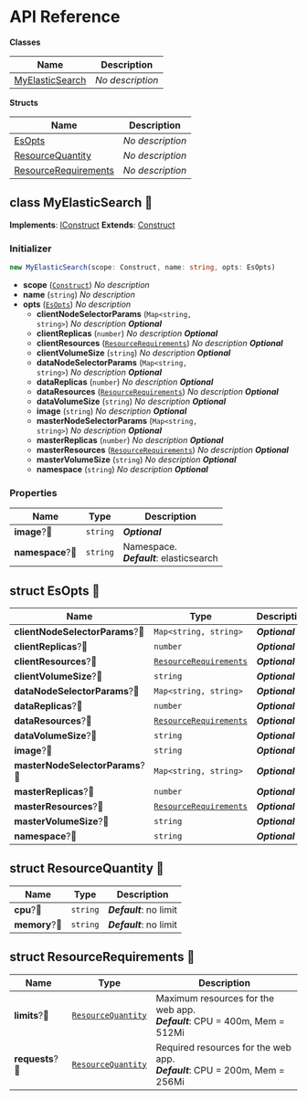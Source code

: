 # API Reference

**Classes**

Name|Description
----|-----------
[MyElasticSearch](#opencdk8s-cdk8s-opendistro-for-elasticsearch-myelasticsearch)|*No description*


**Structs**

Name|Description
----|-----------
[EsOpts](#opencdk8s-cdk8s-opendistro-for-elasticsearch-esopts)|*No description*
[ResourceQuantity](#opencdk8s-cdk8s-opendistro-for-elasticsearch-resourcequantity)|*No description*
[ResourceRequirements](#opencdk8s-cdk8s-opendistro-for-elasticsearch-resourcerequirements)|*No description*



## class MyElasticSearch 🔹 <a id="opencdk8s-cdk8s-opendistro-for-elasticsearch-myelasticsearch"></a>



__Implements__: [IConstruct](#constructs-iconstruct)
__Extends__: [Construct](#constructs-construct)

### Initializer




```ts
new MyElasticSearch(scope: Construct, name: string, opts: EsOpts)
```

* **scope** (<code>[Construct](#constructs-construct)</code>)  *No description*
* **name** (<code>string</code>)  *No description*
* **opts** (<code>[EsOpts](#opencdk8s-cdk8s-opendistro-for-elasticsearch-esopts)</code>)  *No description*
  * **clientNodeSelectorParams** (<code>Map<string, string></code>)  *No description* __*Optional*__
  * **clientReplicas** (<code>number</code>)  *No description* __*Optional*__
  * **clientResources** (<code>[ResourceRequirements](#opencdk8s-cdk8s-opendistro-for-elasticsearch-resourcerequirements)</code>)  *No description* __*Optional*__
  * **clientVolumeSize** (<code>string</code>)  *No description* __*Optional*__
  * **dataNodeSelectorParams** (<code>Map<string, string></code>)  *No description* __*Optional*__
  * **dataReplicas** (<code>number</code>)  *No description* __*Optional*__
  * **dataResources** (<code>[ResourceRequirements](#opencdk8s-cdk8s-opendistro-for-elasticsearch-resourcerequirements)</code>)  *No description* __*Optional*__
  * **dataVolumeSize** (<code>string</code>)  *No description* __*Optional*__
  * **image** (<code>string</code>)  *No description* __*Optional*__
  * **masterNodeSelectorParams** (<code>Map<string, string></code>)  *No description* __*Optional*__
  * **masterReplicas** (<code>number</code>)  *No description* __*Optional*__
  * **masterResources** (<code>[ResourceRequirements](#opencdk8s-cdk8s-opendistro-for-elasticsearch-resourcerequirements)</code>)  *No description* __*Optional*__
  * **masterVolumeSize** (<code>string</code>)  *No description* __*Optional*__
  * **namespace** (<code>string</code>)  *No description* __*Optional*__



### Properties


Name | Type | Description 
-----|------|-------------
**image**?🔹 | <code>string</code> | __*Optional*__
**namespace**?🔹 | <code>string</code> | Namespace.<br/>__*Default*__: elasticsearch



## struct EsOpts 🔹 <a id="opencdk8s-cdk8s-opendistro-for-elasticsearch-esopts"></a>






Name | Type | Description 
-----|------|-------------
**clientNodeSelectorParams**?🔹 | <code>Map<string, string></code> | __*Optional*__
**clientReplicas**?🔹 | <code>number</code> | __*Optional*__
**clientResources**?🔹 | <code>[ResourceRequirements](#opencdk8s-cdk8s-opendistro-for-elasticsearch-resourcerequirements)</code> | __*Optional*__
**clientVolumeSize**?🔹 | <code>string</code> | __*Optional*__
**dataNodeSelectorParams**?🔹 | <code>Map<string, string></code> | __*Optional*__
**dataReplicas**?🔹 | <code>number</code> | __*Optional*__
**dataResources**?🔹 | <code>[ResourceRequirements](#opencdk8s-cdk8s-opendistro-for-elasticsearch-resourcerequirements)</code> | __*Optional*__
**dataVolumeSize**?🔹 | <code>string</code> | __*Optional*__
**image**?🔹 | <code>string</code> | __*Optional*__
**masterNodeSelectorParams**?🔹 | <code>Map<string, string></code> | __*Optional*__
**masterReplicas**?🔹 | <code>number</code> | __*Optional*__
**masterResources**?🔹 | <code>[ResourceRequirements](#opencdk8s-cdk8s-opendistro-for-elasticsearch-resourcerequirements)</code> | __*Optional*__
**masterVolumeSize**?🔹 | <code>string</code> | __*Optional*__
**namespace**?🔹 | <code>string</code> | __*Optional*__



## struct ResourceQuantity 🔹 <a id="opencdk8s-cdk8s-opendistro-for-elasticsearch-resourcequantity"></a>






Name | Type | Description 
-----|------|-------------
**cpu**?🔹 | <code>string</code> | __*Default*__: no limit
**memory**?🔹 | <code>string</code> | __*Default*__: no limit



## struct ResourceRequirements 🔹 <a id="opencdk8s-cdk8s-opendistro-for-elasticsearch-resourcerequirements"></a>






Name | Type | Description 
-----|------|-------------
**limits**?🔹 | <code>[ResourceQuantity](#opencdk8s-cdk8s-opendistro-for-elasticsearch-resourcequantity)</code> | Maximum resources for the web app.<br/>__*Default*__: CPU = 400m, Mem = 512Mi
**requests**?🔹 | <code>[ResourceQuantity](#opencdk8s-cdk8s-opendistro-for-elasticsearch-resourcequantity)</code> | Required resources for the web app.<br/>__*Default*__: CPU = 200m, Mem = 256Mi




